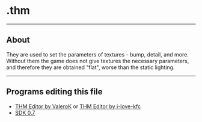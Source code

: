 # .thm

___

## About

They are used to set the parameters of textures - bump, detail, and more. Without them the game does not give textures the necessary parameters, and therefore they are obtained "flat", worse than the static lighting.

___

## Programs editing this file

- [THM Editor by ValeroK](../../modding-tools/thm-editor-by-valerok.md) or [THM Editor by i-love-kfc](../../modding-tools/thm-editor-by-i-love-kfc.md)
- [SDK 0.7](../../sdk/index.html)
